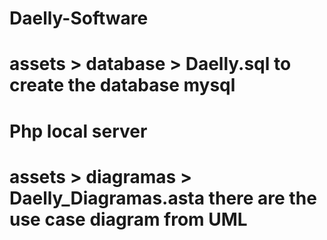 # Daelly-Software
# assets > database > Daelly.sql to create the database mysql
# Php local server
# assets > diagramas > Daelly_Diagramas.asta there are the use case diagram from UML
